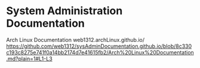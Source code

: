 # System Administration Documentation
Arch Linux Documentation
web1312.archLinux.github.io/
https://github.com/web1312/sysAdminDocumentation.github.io/blob/8c330c193c8275e741f0a14bb2174d7e41615fb2/Arch%20Linux%20Documentation.md?plain=1#L1-L3
